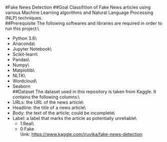 #Fake News Detection
##Goal
Classifition of Fake News articles using various Machine Learning algorithms and Natural Language Processing (NLP) techniques.\
##Prerequisite
The following softwares and libraries are required in order to run this project:\
* Python 3.6\
* Anaconda\
* Jupyter Notebook\
* Scikit-learn\
* Pandas\
* Numpy\
* Matplotlib\
* NLTK\
* Wordcloud\
* Seaborn\
##Dataset
The dataset used in this repository is taken from Kaggle. It contains the following columns:\
* URLs: the URL of the news article\
* Headline: the title of a news article\
* Body: the text of the article; could be incomplete\
* Label: a label that marks the article as potentially unreliable\
	* 1:Real\
	* 0:Fake\
\link: https://www.kaggle.com/jruvika/fake-news-detection


